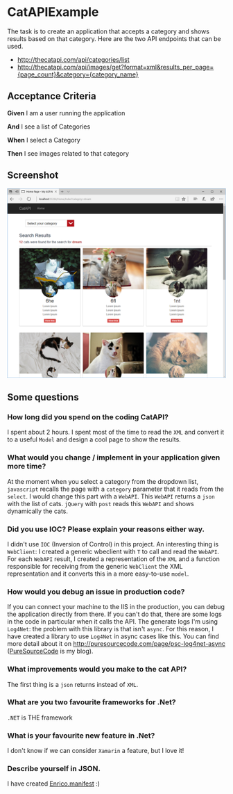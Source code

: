  # CatAPIExample
The task is to create an application that accepts a category and shows results based on that category.
Here are the two API endpoints that can be used.

- http://thecatapi.com/api/categories/list
- http://thecatapi.com/api/images/get?format=xml&results_per_page={page_count}&category={category_name}

## Acceptance Criteria
**Given** I am a user running the application

**And** I see a list of Categories

**When** I select a Category

**Then** I see images related to that category

## Screenshot
![CatAPI Screenshot](https://github.com/erossini/CatAPIExample/blob/master/Screenshot/CatAPIScreenshot.PNG)

## Some questions
### How long did you spend on the coding CatAPI?
I spent about 2 hours. I spent most of the time to read the `XML` and convert it to a useful `Model` and design a cool page to show the results.

### What would you change / implement in your application given more time?
At the moment when you select a category from the dropdown list, `javascript` recalls the page with a `category` parameter that it reads from the `select`. I would change this part with a `WebAPI`. This `WebAPI` returns a `json` with the list of cats. `jQuery` with `post` reads this `WebAPI` and shows dynamically the cats.

### Did you use IOC? Please explain your reasons either way.
I didn't use `IOC` (Inversion of Control) in this project. An interesting thing is `WebClient`: I created a generic wbeclient with `T` to call and read the `WebAPI`. For each `WebAPI` result, I created a representation of the `XML` and a function responsible for receiving from the generic `WebClient` the XML representation and it converts this in a more easy-to-use `model`.

### How would you debug an issue in production code?
If you can connect your machine to the IIS in the production, you can debug the application directly from there. If you can't do that, there are some logs in the code in particular when it calls the API. The generate logs I'm using `Log4Net`: the problem with this library is that isn't `async`. For this reason, I have created a library to use `Log4Net` in async cases like this. You can find more detail about it on http://puresourcecode.com/page/psc-log4net-async ([PureSourceCode](http://puresourcecode.com) is my blog).

### What improvements would you make to the cat API?
The first thing is a `json` returns instead of `XML`.

### What are you two favourite frameworks for .Net?
`.NET` is THE framework 

### What is your favourite new feature in .Net?
I don't know if we can consider `Xamarin` a feature, but I love it!

### Describe yourself in JSON.
I have created [Enrico.manifest](https://github.com/erossini/CatAPIExample/blob/master/Enrico.manifest) :)
